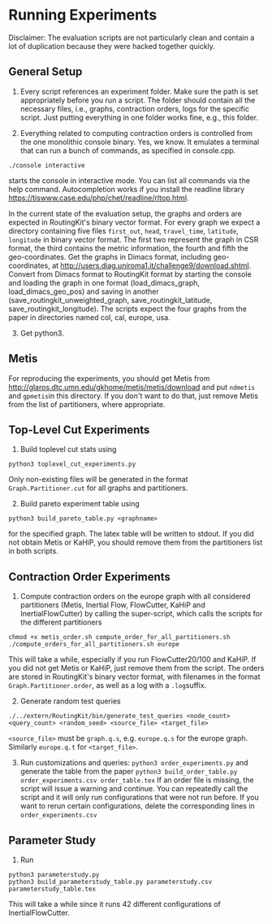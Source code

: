 # Running Experiments

Disclaimer: The evaluation scripts are not particularly clean and contain a lot of duplication because they were hacked together quickly.

## General Setup
1. Every script references an experiment folder. Make sure the path is set appropriately before you run a script. The folder should contain all the necessary files, i.e., graphs, contraction orders, logs for the specific script. Just putting everything in one folder works fine, e.g., this folder.

2. Everything related to computing contraction orders is controlled from the one monolithic console binary. Yes, we know. It emulates a terminal that can run a bunch of commands, as specified in console.cpp. 
```shell
./console interactive
```
starts the console in interactive mode. You can list all commands via the help command. Autocompletion works if you install the readline library https://tiswww.case.edu/php/chet/readline/rltop.html.

In the current state of the evaluation setup, the graphs and orders are expected in RoutingKit's binary vector format. For every graph we expect a directory containing five files `first_out`, `head`, `travel_time`, `latitude`, `longitude` in binary vector format.
The first two represent the graph in CSR format, the third contains the metric information, the fourth and fifth the geo-coordinates.
Get the graphs in Dimacs format, including geo-coordinates, at http://users.diag.uniroma1.it/challenge9/download.shtml.
Convert from Dimacs format to RoutingKit format by starting the console and loading the graph in one format (load_dimacs_graph, load_dimacs_geo_pos) and saving in another (save_routingkit_unweighted_graph, save_routingkit_latitude, save_routingkit_longitude).
The scripts expect the four graphs from the paper in directories named col, cal, europe, usa.

3. Get python3.

## Metis
For reproducing the experiments, you should get Metis from http://glaros.dtc.umn.edu/gkhome/metis/metis/download and put `ndmetis` and `gpmetis`in this directory. If you don't want to do that, just remove Metis from the list of partitioners, where appropriate.

## Top-Level Cut Experiments 
1. Build toplevel cut stats using
```shell
python3 toplevel_cut_experiments.py
```
Only non-existing files will be generated in the format `Graph.Partitioner.cut` for all graphs and partitioners.

2. Build pareto experiment table using
```shell
python3 build_pareto_table.py <graphname>
```
for the specified graph. The latex table will be written to stdout.
If you did not obtain Metis or KaHiP, you should remove them from the partitioners list in both scripts.

## Contraction Order Experiments

1. Compute contraction orders on the europe graph with all considered partitioners (Metis, Inertial Flow, FlowCutter, KaHiP and InertialFlowCutter) by calling the super-script, which calls the scripts for the different partitioners
```shell
chmod +x metis_order.sh compute_order_for_all_partitioners.sh
./compute_orders_for_all_partitioners.sh europe
```
 This will take a while, especially if you run FlowCutter20/100 and KaHiP.
 If you did not get Metis or KaHiP, just remove them from the script.
 The orders are stored in RoutingKit's binary vector format, with filenames in the format `Graph.Partitioner.order`, as well as a log with a `.log`suffix.

2. Generate random test queries
```shell
./../extern/RoutingKit/bin/generate_test_queries <node_count> <query_count> <random_seed> <source_file> <target_file>
```
`<source_file>` must be `graph.q.s`, e.g. `europe.q.s` for the europe graph. Similarly `europe.q.t` for `<target_file>`.

3. Run customizations and queries: `python3 order_experiments.py` and generate the table from the paper `python3 build_order_table.py order_experiments.csv order_table.tex`
If an order file is missing, the script will issue a warning and continue. You can repeatedly call the script and it will only run configurations that were not run before. If you want to rerun certain configurations, delete the corresponding lines in `order_experiments.csv`

## Parameter Study

1. Run
```shell
python3 parameterstudy.py
python3 build_parameterstudy_table.py parameterstudy.csv parameterstudy_table.tex
```

This will take a while since it runs 42 different configurations of InertialFlowCutter.
